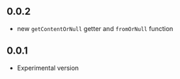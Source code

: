## 0.0.2

* new `getContentOrNull` getter and `fromOrNull` function

## 0.0.1

* Experimental version
